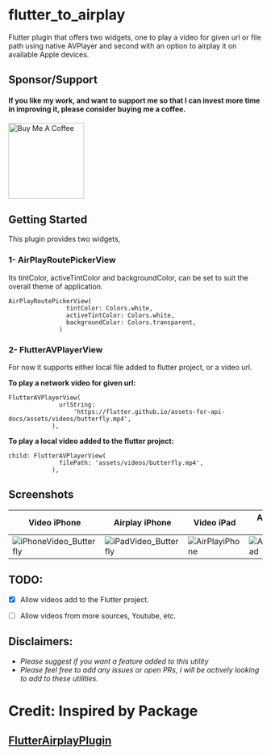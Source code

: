 # flutter_to_airplay

Flutter plugin that offers two widgets, one to play a video for given url or file path using native AVPlayer and second with an option to airplay it on available Apple devices.

## Sponsor/Support

#### If you like my work, and want to support me so that I can invest more time in improving it, please consider buying me a coffee.

<a href="https://www.buymeacoffee.com/junaidR" target="_blank"><img src="https://cdn.buymeacoffee.com/buttons/v2/default-red.png" alt="Buy Me A Coffee" width="150" ></a>
<br>

## Getting Started

This plugin provides two widgets,

### 1- AirPlayRoutePickerView

Its tintColor, activeTintColor and backgroundColor, can be set to suit the overall theme of application.

```
AirPlayRoutePickerView(
                tintColor: Colors.white,
                activeTintColor: Colors.white,
                backgroundColor: Colors.transparent,
              )
```


### 2- FlutterAVPlayerView

For now it supports either local file added to flutter project, or a video url.

**To play a network video for given url:**

```
FlutterAVPlayerView(
              urlString:
                  'https://flutter.github.io/assets-for-api-docs/assets/videos/butterfly.mp4',
            ),
```

**To play a local video added to the flutter project:**

```
child: FlutterAVPlayerView(
              filePath: 'assets/videos/butterfly.mp4',
            ),
```

## Screenshots

Video iPhone | Airplay iPhone | Video iPad | Airplay iPad
------------ | -------------|--------------|--------------
![iPhoneVideo_Butterfly](https://github.com/MrJai/flutter_to_airplay/blob/master/example/screenshots/iPhoneVideo_Butterfly.png) | ![iPadVideo_Butterfly](https://github.com/MrJai/flutter_to_airplay/blob/master/example/screenshots/iPhoneAirplayView.png) | ![AirPlayiPhone](https://github.com/MrJai/flutter_to_airplay/blob/master/example/screenshots/iPadVideo_Butterfly.png) | ![AirPlayiPad](https://github.com/MrJai/flutter_to_airplay/blob/master/example/screenshots/iPadAirplayView.png)

## TODO: 

- [x] Allow videos add to the Flutter project.
- [ ] Allow videos from more sources, Youtube, etc.


## Disclaimers:

- *Please suggest if you want a feature added to this utility*
- *Please feel free to add any issues or open PRs, I will be actively looking to add to these utilities.*

# Credit: Inspired by Package 
## [FlutterAirplayPlugin](https://github.com/nksteven/FlutterAirplayPlugin)